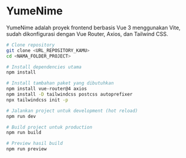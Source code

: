 # YumeNime

YumeNime adalah proyek frontend berbasis Vue 3 menggunakan Vite, sudah dikonfigurasi dengan Vue Router, Axios, dan Tailwind CSS.

```bash
# Clone repository
git clone <URL_REPOSITORY_KAMU>
cd <NAMA_FOLDER_PROJECT>

# Install dependencies utama
npm install

# Install tambahan paket yang dibutuhkan
npm install vue-router@4 axios
npm install -D tailwindcss postcss autoprefixer
npx tailwindcss init -p

# Jalankan project untuk development (hot reload)
npm run dev

# Build project untuk production
npm run build

# Preview hasil build
npm run preview
